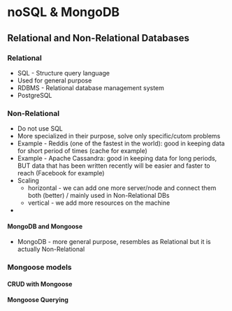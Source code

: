 # noSQL & MongoDB

## Relational and Non-Relational Databases

### Relational

- SQL - Structure query language
- Used for general purpose
- RDBMS - Relational database management system
- PostgreSQL

### Non-Relational

- Do not use SQL
- More specialized in their purpose, solve only specific/cutom problems
- Example - Reddis (one of the fastest in the world): good in keeping data for short period of times (cache for example)
- Example - Apache Cassandra: good in keeping data for long periods, BUT data that has been written recently will be easier and faster to reach (Facebook for example)
- Scaling
  - horizontal - we can add one more server/node and connect them both (better) / mainly used in Non-Relational DBs
  - vertical - we add more resources on the machine
-

#### MongoDB and Mongoose

- MongoDB - more general purpose, resembles as Relational but it is actually Non-Relational

### Mongoose models

#### CRUD with Mongoose

#### Mongoose Querying
